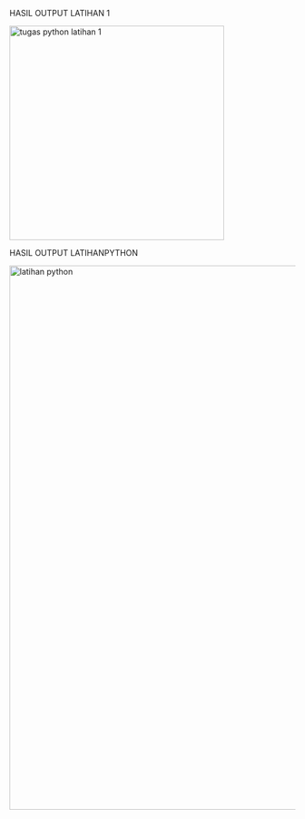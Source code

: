 HASIL OUTPUT LATIHAN 1

<img width="378" alt="tugas python latihan 1" src="https://user-images.githubusercontent.com/92860414/138985979-854ae229-45e3-48b3-87b1-1ab553a9fd13.png">

HASIL OUTPUT LATIHANPYTHON

<img width="960" alt="latihan python" src="https://user-images.githubusercontent.com/92860414/138986038-6c50c92c-5c7b-4cac-9c00-787cf6ceb097.png">
